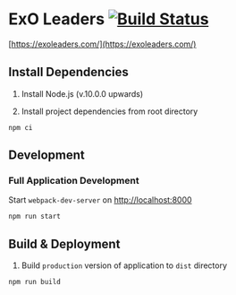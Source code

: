 # ExO Leaders [![Build Status](https://travis-ci.org/exolever/website-exoleaders.svg?branch=master)](https://travis-ci.org/exolever/website-exoleaders)

[https://exoleaders.com/](https://exoleaders.com/)


## Install Dependencies
1. Install Node.js (v.10.0.0 upwards)

2. Install project dependencies from root directory
```
npm ci
```

## Development

### Full Application Development
Start `webpack-dev-server` on [http://localhost:8000](http://localhost:8000)
```
npm run start
```

## Build & Deployment

1. Build `production` version of application to `dist` directory
```
npm run build
```

